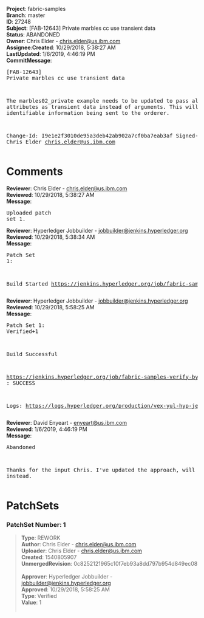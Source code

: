<strong>Project</strong>: fabric-samples</br><strong>Branch</strong>: master<br><strong>ID</strong>: 27248<br><strong>Subject</strong>: [FAB-12643] Private marbles cc use transient data<br><strong>Status</strong>: ABANDONED<br><strong>Owner</strong>: Chris Elder - chris.elder@us.ibm.com<br><strong>Assignee</strong>:<strong>Created</strong>: 10/29/2018, 5:38:27 AM<br><strong>LastUpdated</strong>: 1/6/2019, 4:46:19 PM<br><strong>CommitMessage</strong>:<br><pre>[FAB-12643] Private marbles cc use transient data

The marbles02_private example needs to be updated to pass all attributes
as transient data instead of arguments.  This will prevent identifiable
information being sent to the orderer.

Change-Id: I9e1e2f3010de95a3deb42ab902a7cf0ba7eab3af
Signed-off-by: Chris Elder <chris.elder@us.ibm.com>
</pre><h1>Comments</h1><strong>Reviewer</strong>: Chris Elder - chris.elder@us.ibm.com<br><strong>Reviewed</strong>: 10/29/2018, 5:38:27 AM<br><strong>Message</strong>: <pre>Uploaded patch set 1.</pre><strong>Reviewer</strong>: Hyperledger Jobbuilder - jobbuilder@jenkins.hyperledger.org<br><strong>Reviewed</strong>: 10/29/2018, 5:38:34 AM<br><strong>Message</strong>: <pre>Patch Set 1:

Build Started https://jenkins.hyperledger.org/job/fabric-samples-verify-byfn-master/143/</pre><strong>Reviewer</strong>: Hyperledger Jobbuilder - jobbuilder@jenkins.hyperledger.org<br><strong>Reviewed</strong>: 10/29/2018, 5:58:25 AM<br><strong>Message</strong>: <pre>Patch Set 1: Verified+1

Build Successful 

https://jenkins.hyperledger.org/job/fabric-samples-verify-byfn-master/143/ : SUCCESS

Logs: https://logs.hyperledger.org/production/vex-yul-hyp-jenkins-3/fabric-samples-verify-byfn-master/143</pre><strong>Reviewer</strong>: David Enyeart - enyeart@us.ibm.com<br><strong>Reviewed</strong>: 1/6/2019, 4:46:19 PM<br><strong>Message</strong>: <pre>Abandoned

Thanks for the input Chris. I've updated the approach, will use https://gerrit.hyperledger.org/r/#/c/28502/ instead.</pre><h1>PatchSets</h1><h3>PatchSet Number: 1</h3><blockquote><strong>Type</strong>: REWORK<br><strong>Author</strong>: Chris Elder - chris.elder@us.ibm.com<br><strong>Uploader</strong>: Chris Elder - chris.elder@us.ibm.com<br><strong>Created</strong>: 1540805907<br><strong>UnmergedRevision</strong>: 0c8252121965c10f7eb93a8dd797b954d849ec08<br><br><strong>Approver</strong>: Hyperledger Jobbuilder - jobbuilder@jenkins.hyperledger.org<br><strong>Approved</strong>: 10/29/2018, 5:58:25 AM<br><strong>Type</strong>: Verified<br><strong>Value</strong>: 1<br><br></blockquote>